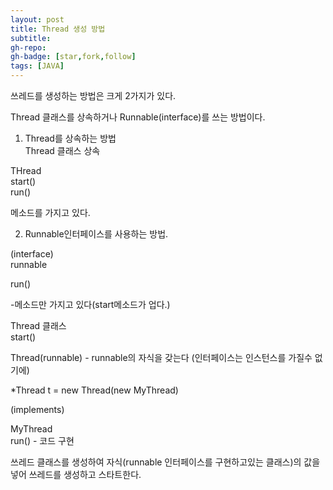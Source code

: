 ```yaml
---
layout: post
title: Thread 생성 방법 
subtitle:
gh-repo:
gh-badge: [star,fork,follow]
tags: [JAVA]
---
```


쓰레드를 생성하는 방법은 크게 2가지가 있다.

Thread 클래스를 상속하거나 Runnable(interface)를 쓰는 방법이다.

1. Thread를 상속하는 방법  
Thread 클래스 상속  

THread  
start()  
run()  
  
메소드를 가지고 있다.
  
  
  
  
2. Runnable인터페이스를 사용하는 방법.  
  
(interface)  
runnable  
  
run()  
  
-메소드만 가지고 있다(start메소드가 업다.)
  
  
Thread 클래스  
start()  
  

Thread(runnable) - runnable의 자식을 갖는다   (인터페이스는 인스턴스를 가질수 없기에)  
  
*Thread t = new Thread(new MyThread)  
  
  
  
(implements)  
  
MyThread  
run() - 코드 구현  
  
  
쓰레드 클래스를 생성하여 자식(runnable 인터페이스를 구현하고있는 클래스)의 값을 넣어 쓰레드를 생성하고 스타트한다.
